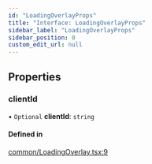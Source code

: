 ```yaml
---
id: "LoadingOverlayProps"
title: "Interface: LoadingOverlayProps"
sidebar_label: "LoadingOverlayProps"
sidebar_position: 0
custom_edit_url: null
---
```


## Properties

### clientId

• `Optional` **clientId**: `string`

#### Defined in

[common/LoadingOverlay.tsx:9](https://github.com/codesandbox/sandpack/blob/e7cb439/sandpack-react/src/common/LoadingOverlay.tsx#L9)
